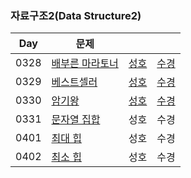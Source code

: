 ### 자료구조2(Data Structure2)

| Day  | 문제                                                     |                               |                               |
| ---- | -------------------------------------------------------- | ----------------------------- | ----------------------------- |
| 0328 | [배부른 마라토너](https://www.acmicpc.net/problem/10546) | [성호](0328/10546_0328_sh.kt) | [수경](0328/10546_0328_sk.js) |
| 0329 | [베스트셀러](https://www.acmicpc.net/problem/1302)       | [성호](0329/1302_0329_sh.kt)  | [수경](0329/1302_0329_sk.js)  |
| 0330 | [암기왕](https://www.acmicpc.net/problem/2776)           | [성호](0330/2776_0330_sh.kt)  | [수경](0330/2776_0330_sk.js)  |
| 0331 | [문자열 집합](https://www.acmicpc.net/problem/14425)     | 성호                          | 수경                          |
| 0401 | [최대 힙](https://www.acmicpc.net/problem/11279)         | 성호                          | 수경                          |
| 0402 | [최소 힙](https://www.acmicpc.net/problem/1927)          | 성호                          | 수경                          |
